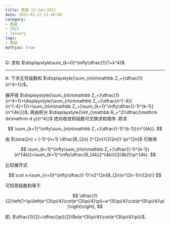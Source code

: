 ```yaml
---
title: 答疑 12-Jan-2021
date: 2023-01-12 11:40:00
category: 
- 答疑
- 2021
- January
tags: 
- 答疑
mathjax: true
---
```



Q: 求和 $\displaystyle\sum_{k=0}^\infty\dfrac{1}{1+k^4}$.

***

A: 下求无穷级数和 $\displaystyle{\sum_{n\in\mathbb Z_+}\dfrac{1}{n^4+1}}$。

展开得 $\displaystyle{\sum_{n\in\mathbb Z_+}\dfrac{1}{n^4+1}=\displaystyle{\sum_{n\in\mathbb Z_+}\dfrac{n^{-4}}{n^{-4}+1}}=\sum_{n\in\mathbb Z_+}\sum_{k=1}^\infty\dfrac{(-1)^{k-1}}{n^{4k}}}$, 再由积分 $\displaystyle{\iint_{\mathbb R_+^2}\dfrac{\mathrm dx\mathrm d y}{r^4}}$ 绝对收敛知级数可交换求和顺序. 即求

$$
\sum_{k=1}^\infty\sum_{n\in\mathbb Z_+}\dfrac{(-1)^{k-1}}{n^{4k}}.
$$

由 $\zeta(2n) = (-1)^{n+1} \dfrac{B_{2n} 2^{2n}}{2(2n)!} \pi^{2n}$ 可推得

$$
\sum_{k=1}^\infty\sum_{n\in\mathbb Z_+}\dfrac{(-1)^{k-1}}{n^{4k}}=\sum_{k=1}^\infty\dfrac{B_{4k}2^{4k}}{2(4k)!}\pi^{4k}.
$$

比较展开式

$$
\cot x=\sum_{n=0}^\infty\dfrac{(-1)^n2^{2n}B_{2n}x^{2n-1}}{(2n)!}
$$

可知原级数和等于

$$
\dfrac{1}{2}\left(1+\pi\left(e^{3i\pi/4}\cot(e^{3i\pi/4}\pi)+e^{5i\pi/4}\cot(e^{5i\pi/4}\pi)\right)\right),
$$

即, $\dfrac{1}{2}+\dfrac{\pi}{2}\Re(e^{3i\pi/4}\cot(e^{3i\pi/4}\pi))$. 

